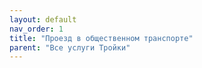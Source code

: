 ```yaml
---
layout: default
nav_order: 1
title: "Проезд в общественном транспорте"
parent: "Все услуги Тройки"
---
```


